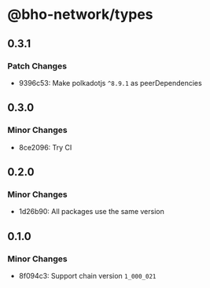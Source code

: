 # @bho-network/types

## 0.3.1

### Patch Changes

- 9396c53: Make polkadotjs `^8.9.1` as peerDependencies

## 0.3.0

### Minor Changes

- 8ce2096: Try CI

## 0.2.0

### Minor Changes

- 1d26b90: All packages use the same version

## 0.1.0

### Minor Changes

- 8f094c3: Support chain version `1_000_021`
